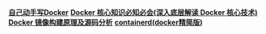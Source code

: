 

**[自己动手写Docker](http://www.duokan.com/reader/www/app.html?id=af432a1b21c645b09fcae2581d340c76)**
**[Docker 核心知识必知必会(深入底层解读 Docker 核心技术)](https://gitbook.cn/gitchat/column/5d70cfdc4dc213091bfca46f)**
**[Docker 镜像构建原理及源码分析](https://gitbook.cn/books/5d0b4be966a9e7233095d290/index.html)**
**[containerd(docker精简版)](https://containerd.io/)**


